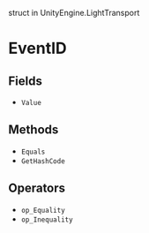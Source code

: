 struct in UnityEngine.LightTransport
# EventID

## Fields
- `Value`
## Methods
- `Equals`
- `GetHashCode`
## Operators
- `op_Equality`
- `op_Inequality`
